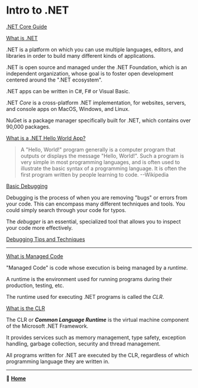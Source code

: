 # Intro to .NET

[.NET Core Guide](https://bit.ly/3F9fDxU)

[What is .NET](https://bit.ly/3B4MGAB)

.NET is a platform on which you can use multiple languages, editors, and libraries in order to build many different kinds of applications.

.NET is open source and managed under the .NET Foundation, which is an independent organization, whose goal is to foster open development centered around the ".NET ecosystem".

.NET apps can be written in C#, F# or Visual Basic.

.NET *Core* is a cross-platform .NET implementation, for websites, servers, and console apps on MacOS, Windows, and Linux.

NuGet is a package manager specifically built for .NET, which contains over 90,000 packages.

[What is a .NET Hello World App?](https://bit.ly/3B86qDz)

> A "Hello, World!" program generally is a computer program that outputs or displays the message "Hello, World!". Such a program is very simple in most programming languages, and is often used to illustrate the basic syntax of a programming language. It is often the first program written by people learning to code. --Wikipedia

[Basic Debugging](https://bit.ly/3otkDrm)

Debugging is the process of when you are removing "bugs" or errors from your code. This can encompass many different techniques and tools.
You could simply search through your code for typos.

The *debugger* is an essential, specialized tool that allows you to inspect your code more effectively.

[Debugging Tips and Techniques](https://bit.ly/3itcdwn)

_____

[What is Managed Code](https://bit.ly/3osfNKJ)

"Managed Code" is code whose execution is being managed by a *runtime*.

A runtime is the environment used for running programs during their production, testing, etc.

The runtime used for executing .NET programs is called the *CLR*.

[What is the CLR](https://bit.ly/2Y8A3pK)

The CLR or ***Common Language Runtime*** is the virtual machine component of the Microsoft .NET Framework.

It provides services such as memory management, type safety, exception handling, garbage collection, security and thread management.

All programs written for .NET are executed by the CLR, regardless of which programming language they are written in.

_____

🏡 [**Home**](https://mistidinzy.github.io/ReadingNotes/)
